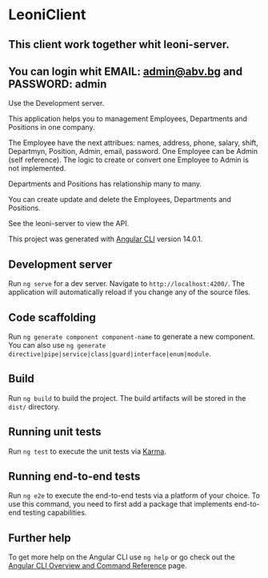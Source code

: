 # LeoniClient

## This client work together whit leoni-server.
## You can login whit EMAIL: admin@abv.bg and PASSWORD: admin

Use the Development server.

This application helps you to management Employees, Departments and Positions in one company.

The Employee have the next attribues: names, address, phone, salary, shift, Departmyn, Position, Admin, email, password.
One Employee can be Admin (self reference). The logic to create or convert one Employee to Admin is not implemented.

Departments and Positions has relationship many to many.

You can create update and delete the Employees, Departments and Positions.

See the leoni-server to view the API.

This project was generated with [Angular CLI](https://github.com/angular/angular-cli) version 14.0.1.

## Development server

Run `ng serve` for a dev server. Navigate to `http://localhost:4200/`. The application will automatically reload if you change any of the source files.

## Code scaffolding

Run `ng generate component component-name` to generate a new component. You can also use `ng generate directive|pipe|service|class|guard|interface|enum|module`.

## Build

Run `ng build` to build the project. The build artifacts will be stored in the `dist/` directory.

## Running unit tests

Run `ng test` to execute the unit tests via [Karma](https://karma-runner.github.io).

## Running end-to-end tests

Run `ng e2e` to execute the end-to-end tests via a platform of your choice. To use this command, you need to first add a package that implements end-to-end testing capabilities.

## Further help

To get more help on the Angular CLI use `ng help` or go check out the [Angular CLI Overview and Command Reference](https://angular.io/cli) page.
